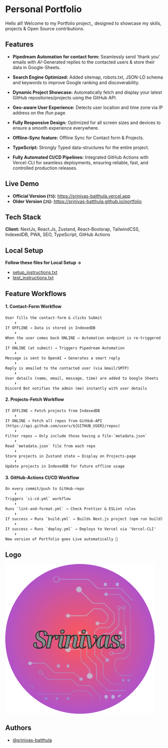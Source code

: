 # Personal Portfolio

Hello all! Welcome to my Portfolio project,, designed to showcase my skills, projects & Open Source contributions.

## Features

- **Pipedream Automation for contact form:** Seamlessly send 'thank you' emails with _AI_-Generated replies to the contacted users & store their data in Google-Sheets.

- **Search Engine Optimized:** Added sitemap, robots.txt, JSON-LD schema and keywords to improve Google ranking and discoverability.

- **Dynamic Project Showcase:** Automatically fetch and display your latest GitHub repositories/projects using the GitHub API.

- **Geo-aware User Experience:** Detects user location and time zone via IP address on the /fun page.

- **Fully Responsive Design:** Optimized for all screen sizes and devices to ensure a smooth experience everywhere.

- **Offline-Sync feature:** Offline Sync for Contact form & Projects.

- **TypeScript:** Strongly Typed data-structures for the entire project.

- **Fully Automated CI/CD Pipelines:** Integrated GitHub Actions with Vercel-CLI for seamless deployments, ensuring reliable, fast, and controlled production releases.

## Live Demo

- **Official Version (`TS`):** https://srinivas-batthula.vercel.app
- **Older Version (`JS`):** https://srinivas-batthula.github.io/portfolio

## Tech Stack

**Client:** NextJs, React.Js, Zustand, React-Bootsrap, TailwindCSS, IndexedDB, PWA, SEO, TypeScript, GitHub Actions

## Local Setup

**Follow these files for Local Setup ->**

- [setup_instructions.txt](https://github.comsrinivas-batthula/Portfolio/blob/main/setup_instructionstxt)
- [test_instructions.txt](https://github.comsrinivas-batthula/Portfolio/blob/main/test_instructionstxt)

## Feature Workflows

#### 1. Contact-Form Workflow

```
User fills the contact-form & clicks Submit
    ⬇
If OFFLINE → Data is stored in IndexedDB
    ⬇
When the user comes back ONLINE → Automation endpoint is re-triggered
    ⬇
If ONLINE (at submit) → Triggers Pipedream Automation
    ⬇
Message is sent to OpenAI → Generates a smart reply
    ⬇
Reply is emailed to the contacted user (via Gmail/SMTP)
    ⬇
User details (name, email, message, time) are added to Google Sheets
    ⬇
Discord Bot notifies the admin (me) instantly with user details
```

#### 2. Projects-Fetch Workflow

```
If OFFLINE → Fetch projects from IndexedDB
    ⬇
If ONLINE → Fetch all repos from GitHub-API (https://api.github.com/users/${GITHUB_USER}/repos)
    ⬇
Filter repos → Only include those having a file-`metadata.json`
    ⬇
Read `metadata.json` file from each repo
    ⬇
Store projects in Zustand state → Display on Projects-page
    ⬇
Update projects in IndexedDB for future offline usage
```

#### 3. GitHub-Actions CI/CD Workflow

```
On every commit/push to GitHub-repo
    ⬇
Triggers `ci-cd.yml` workflow
    ⬇
Runs `lint-and-format.yml` → Check Prettier & ESLint rules
    ⬇
If success → Runs `build.yml` → Builds Next.js project (npm run build)
    ⬇
If success → Runs `deploy.yml` → Deploys to Vercel via 'Vercel-CLI'
    ⬇
New version of Portfolio goes Live automatically 🎉
```

## Logo

![Logo](https://github.com/srinivas-batthula/portfolio/blob/main/public/icon.png)

## Authors

- [@srinivas-batthula](https://www.github.com/srinivas-batthula)
